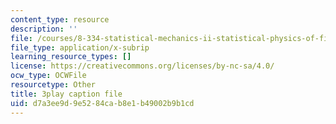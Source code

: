 ```yaml
---
content_type: resource
description: ''
file: /courses/8-334-statistical-mechanics-ii-statistical-physics-of-fields-spring-2014/d7a3ee9d9e5284cab8e1b49002b9b1cd_DVRjcfMwAkk.srt
file_type: application/x-subrip
learning_resource_types: []
license: https://creativecommons.org/licenses/by-nc-sa/4.0/
ocw_type: OCWFile
resourcetype: Other
title: 3play caption file
uid: d7a3ee9d-9e52-84ca-b8e1-b49002b9b1cd
---
```


